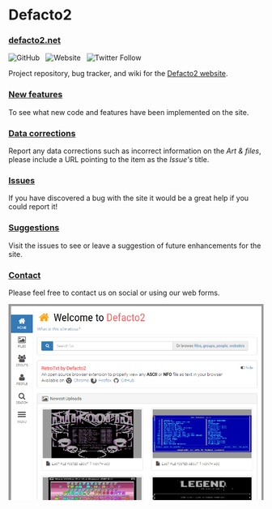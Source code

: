 # Defacto2
### [defacto2.net](https://defacto2.net)

![GitHub](https://img.shields.io/github/license/Defacto2/defacto2.net?style=flat-square)
&nbsp;
![Website](https://img.shields.io/website/https/defacto2.net?style=flat-square)
&nbsp;
![Twitter Follow](https://img.shields.io/twitter/follow/defacto2?label=Twitter&style=flat-square)

Project repository, bug tracker, and wiki for the [Defacto2 website](https://defacto2.net).

### [New features](https://github.com/Defacto2/defacto2-website/releases)
To see what new code and features have been implemented on the site.

### [Data corrections](https://github.com/Defacto2/defacto2.net/milestone/4)
Report any data corrections such as incorrect information on the *Art & files*, please include a URL pointing to the item as the *Issue's* title.

### [Issues](https://github.com/Defacto2/defacto2-website/issues/new)
If you have discovered a bug with the site it would be a great help if you could report it!

### [Suggestions](https://github.com/Defacto2/defacto2.net/issues)
Visit the issues to see or leave a suggestion of future enhancements for the site.

### [Contact](https://defacto2.net/contact/index)
Please feel free to contact us on social or using our web forms.

![Website screen shot](SCREEN.png)
